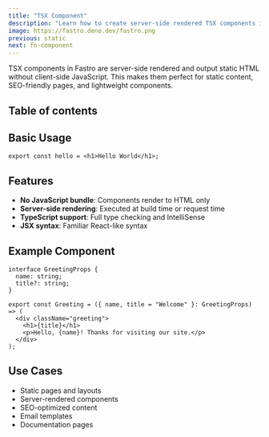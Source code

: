 ```yaml
---
title: "TSX Component"
description: "Learn how to create server-side rendered TSX components in Fastro"
image: https://fastro.deno.dev/fastro.png
previous: static
next: fn-component
---
```


TSX components in Fastro are server-side rendered and output static HTML without
client-side JavaScript. This makes them perfect for static content, SEO-friendly
pages, and lightweight components.

## Table of contents

## Basic Usage

```tsx
export const hello = <h1>Hello World</h1>;
```

## Features

- **No JavaScript bundle**: Components render to HTML only
- **Server-side rendering**: Executed at build time or request time
- **TypeScript support**: Full type checking and IntelliSense
- **JSX syntax**: Familiar React-like syntax

## Example Component

```tsx
interface GreetingProps {
  name: string;
  title?: string;
}

export const Greeting = ({ name, title = "Welcome" }: GreetingProps) => (
  <div className="greeting">
    <h1>{title}</h1>
    <p>Hello, {name}! Thanks for visiting our site.</p>
  </div>
);
```

## Use Cases

- Static pages and layouts
- Server-rendered components
- SEO-optimized content
- Email templates
- Documentation pages
